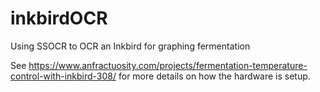 # inkbirdOCR
Using SSOCR to OCR an Inkbird for graphing fermentation

See https://www.anfractuosity.com/projects/fermentation-temperature-control-with-inkbird-308/ for more details on how the hardware is setup.
